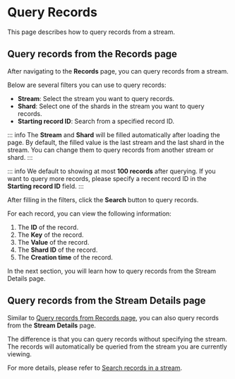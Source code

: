 # Query Records

This page describes how to query records from a stream.

## Query records from the Records page

After navigating to the **Records** page, you can query records from a stream.

Below are several filters you can use to query records:

- **Stream**: Select the stream you want to query records.
- **Shard**: Select one of the shards in the stream you want to query records.
- **Starting record ID**: Search from a specified record ID.

::: info
The **Stream** and **Shard** will be filled automatically after loading the page.
By default, the filled value is the last stream and the last shard in the stream.
You can change them to query records from another stream or shard.
:::

::: info
We default to showing at most **100 records** after querying. If you want to query more records,
please specify a recent record ID in the **Starting record ID** field.
:::

After filling in the filters, click the **Search** button to query records.

For each record, you can view the following information:

1. The **ID** of the record.
2. The **Key** of the record.
3. The **Value** of the record.
4. The **Shard ID** of the record.
5. The **Creation time** of the record.

In the next section, you will learn how to query records from the Stream Details page.

## Query records from the Stream Details page

Similar to [Query records from Records page](#query-records-from-the-records-page),
you can also query records from the **Stream Details** page.

The difference is that you can query records without specifying the stream.
The records will automatically be queried from the stream you are currently viewing.

For more details, please refer to [Search records in a stream](../manage-streams/stream-details.md#search-records-in-a-stream).
